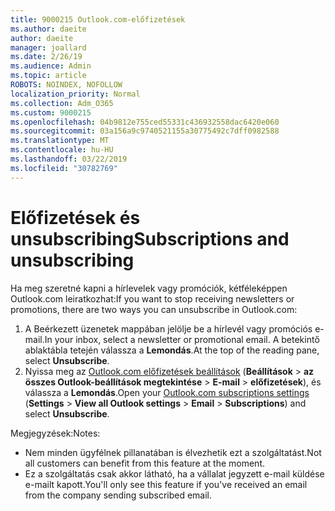 ```yaml
---
title: 9000215 Outlook.com-előfizetések
ms.author: daeite
author: daeite
manager: joallard
ms.date: 2/26/19
ms.audience: Admin
ms.topic: article
ROBOTS: NOINDEX, NOFOLLOW
localization_priority: Normal
ms.collection: Adm_O365
ms.custom: 9000215
ms.openlocfilehash: 04b9812e755ced55331c436932558dac6420e060
ms.sourcegitcommit: 03a156a9c9740521155a30775492c7dff0982588
ms.translationtype: MT
ms.contentlocale: hu-HU
ms.lasthandoff: 03/22/2019
ms.locfileid: "30782769"
---
```

# <a name="subscriptions-and-unsubscribing"></a><span data-ttu-id="0aeb6-102">Előfizetések és unsubscribing</span><span class="sxs-lookup"><span data-stu-id="0aeb6-102">Subscriptions and unsubscribing</span></span>

<span data-ttu-id="0aeb6-103">Ha meg szeretné kapni a hírlevelek vagy promóciók, kétféleképpen Outlook.com leiratkozhat:</span><span class="sxs-lookup"><span data-stu-id="0aeb6-103">If you want to stop receiving newsletters or promotions, there are two ways you can unsubscribe in Outlook.com:</span></span>

1. <span data-ttu-id="0aeb6-104">A Beérkezett üzenetek mappában jelölje be a hírlevél vagy promóciós e-mail.</span><span class="sxs-lookup"><span data-stu-id="0aeb6-104">In your inbox, select a newsletter or promotional email.</span></span> <span data-ttu-id="0aeb6-105">A betekintő ablaktábla tetején válassza a **Lemondás**.</span><span class="sxs-lookup"><span data-stu-id="0aeb6-105">At the top of the reading pane, select **Unsubscribe**.</span></span>
2. <span data-ttu-id="0aeb6-106">Nyissa meg az [Outlook.com előfizetések beállítások](https://outlook.live.com/mail/options/mail/brandsSubscriptions) (**Beállítások** > **az összes Outlook-beállítások megtekintése** > **E-mail** > **előfizetések**), és válassza a **Lemondás**.</span><span class="sxs-lookup"><span data-stu-id="0aeb6-106">Open your [Outlook.com subscriptions settings](https://outlook.live.com/mail/options/mail/brandsSubscriptions) (**Settings** > **View all Outlook settings** > **Email** > **Subscriptions**) and select **Unsubscribe**.</span></span>

<span data-ttu-id="0aeb6-107">Megjegyzések:</span><span class="sxs-lookup"><span data-stu-id="0aeb6-107">Notes:</span></span>

- <span data-ttu-id="0aeb6-108">Nem minden ügyfélnek pillanatában is élvezhetik ezt a szolgáltatást.</span><span class="sxs-lookup"><span data-stu-id="0aeb6-108">Not all customers can benefit from this feature at the moment.</span></span>
- <span data-ttu-id="0aeb6-109">Ez a szolgáltatás csak akkor látható, ha a vállalat jegyzett e-mail küldése e-mailt kapott.</span><span class="sxs-lookup"><span data-stu-id="0aeb6-109">You'll only see this feature if you've received an email from the company sending subscribed email.</span></span>